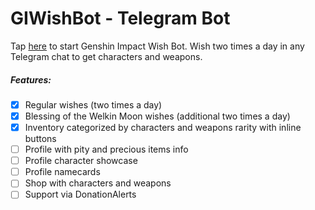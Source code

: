 # GIWishBot - Telegram Bot

Tap [here](https://t.me/GIWishBot) to start Genshin Impact Wish Bot. Wish two times a day in any Telegram chat to get characters and weapons.

##### Features:
- [x] Regular wishes (two times a day)
- [x] Blessing of the Welkin Moon wishes (additional two times a day)
- [x] Inventory categorized by characters and weapons rarity with inline buttons
- [ ] Profile with pity and precious items info
- [ ] Profile character showcase
- [ ] Profile namecards
- [ ] Shop with characters and weapons
- [ ] Support via DonationAlerts
